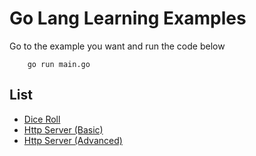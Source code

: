 # Go Lang Learning Examples

Go to the example you want and run the code below
```
    go run main.go
```

## List
- [Dice Roll](https://github.com/ozerozdas/golang-learning/tree/main/DiceRoll)
- [Http Server (Basic)](https://github.com/ozerozdas/golang-learning/tree/main/HttpServerBasic)
- [Http Server (Advanced)](https://github.com/ozerozdas/golang-learning/tree/main/HttpServerAdvanced)